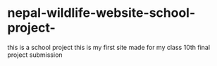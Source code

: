 # nepal-wildlife-website-school-project-
this is a school project
this is my first site made for my class 10th final project submission
